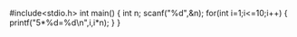#include<stdio.h>
int main()
{
    int n;
    scanf("%d",&n);
    for(int i=1;i<=10;i++)
    {
        printf("5*%d=%d\n",i,i*n);
    }
}
